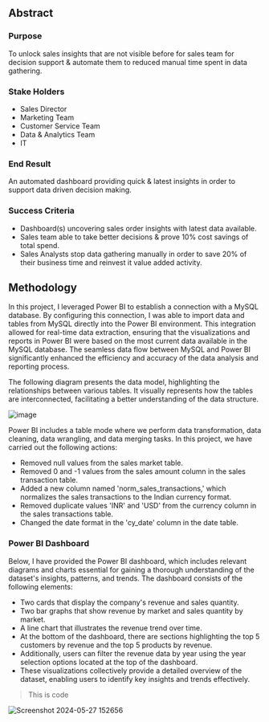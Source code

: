## Abstract

### Purpose
To unlock sales insights that are not visible before for sales team for decision support & automate them to reduced manual time spent in data gathering.

### Stake Holders
- Sales Director
- Marketing Team
- Customer Service Team
- Data & Analytics Team
- IT

### End Result
An automated dashboard providing quick & latest insights in order to support data driven decision making.

### Success Criteria
- Dashboard(s) uncovering sales order insights with latest data available.
- Sales team able to take better decisions & prove 10% cost savings of total spend.
- Sales Analysts stop data gathering manually in order to save 20% of their business time and reinvest it value added activity.

## Methodology
In this project, I leveraged Power BI to establish a connection with a MySQL database. By configuring this connection, I was able to import data and tables from MySQL directly into the Power BI environment. This integration allowed for real-time data extraction, ensuring that the visualizations and reports in Power BI were based on the most current data available in the MySQL database. The seamless data flow between MySQL and Power BI significantly enhanced the efficiency and accuracy of the data analysis and reporting process.

The following diagram presents the data model, highlighting the relationships between various tables. It visually represents how the tables are interconnected, facilitating a better understanding of the data structure.

![image](https://github.com/sharmiladulmi/Sales-Dataset-using-Power-BI/assets/75578997/15f2f84a-0460-43fe-9e31-838854d5c8d5)

Power BI includes a table mode where we perform data transformation, data cleaning, data wrangling, and data merging tasks. In this project, we have carried out the following actions:

- Removed null values from the sales market table.
- Removed 0 and -1 values from the sales amount column in the sales transaction table.
- Added a new column named 'norm_sales_transactions,' which normalizes the sales transactions to the Indian currency format.
- Removed duplicate values 'INR' and 'USD' from the currency column in the sales transactions table.
- Changed the date format in the 'cy_date' column in the date table.

### Power BI Dashboard

Below, I have provided the Power BI dashboard, which includes relevant diagrams and charts essential for gaining a thorough understanding of the dataset's insights, patterns, and trends. The dashboard consists of the following elements:

- Two cards that display the company's revenue and sales quantity.
- Two bar graphs that show revenue by market and sales quantity by market.
- A line chart that illustrates the revenue trend over time.
- At the bottom of the dashboard, there are sections highlighting the top 5 customers by revenue and the top 5 products by revenue.
- Additionally, users can filter the revenue data by year using the year selection options located at the top of the dashboard.
- These visualizations collectively provide a detailed overview of the dataset, enabling users to identify key insights and trends effectively.

> This is code

![Screenshot 2024-05-27 152656](https://github.com/sharmiladulmi/Sales-Dataset-using-Power-BI/assets/75578997/ce08d7ee-ae95-4687-bf8b-d17891982e51)
